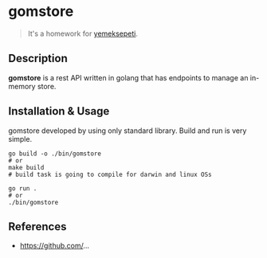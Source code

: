 # gomstore

> It's a homework for [yemeksepeti](http://yemeksepeti.com).

## Description

**gomstore** is a rest API written in golang that has endpoints to manage an in-memory store.

## Installation & Usage

gomstore developed by using only standard library. Build and run is very simple.

```shell
go build -o ./bin/gomstore
# or
make build
# build task is going to compile for darwin and linux OSs

go run .
# or
./bin/gomstore
```

## References

- https://github.com/...